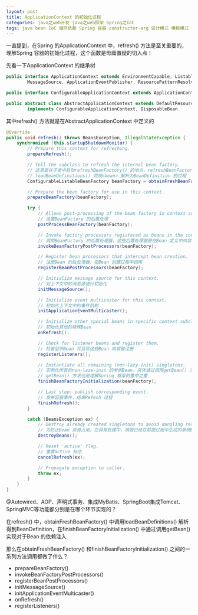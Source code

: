 ```yaml
---
layout: post
title: ApplicationContext 的初始化过程
categories: java之web开发 java之web框架 Spring之IoC 
tags: java bean IoC 循环依赖 Spring 容器 constructor-arg 设计模式 模板模式 BeanDefinition ApplicationContext getBean() 依赖注入 
---
```


一直提到，在Spring 的ApplicationContext 中，refresh() 方法是至关重要的，理解Spring 容器的初始化过程，这个函数是毋庸置疑的切入点！

先看一下ApplicationContext 的继承树

```java
public interface ApplicationContext extends EnvironmentCapable, ListableBeanFactory, HierarchicalBeanFactory,
        MessageSource, ApplicationEventPublisher, ResourcePatternResolver 

public interface ConfigurableApplicationContext extends ApplicationContext, Lifecycle, Closeable

public abstract class AbstractApplicationContext extends DefaultResourceLoader
        implements ConfigurableApplicationContext, DisposableBean 
```

其中refresh() 方法就是在AbstractApplicationContext 中定义的

```java
@Override
public void refresh() throws BeansException, IllegalStateException {
    synchronized (this.startupShutdownMonitor) {
        // Prepare this context for refreshing.
        prepareRefresh();

        // Tell the subclass to refresh the internal bean factory.
        // 这里是在子类中启动refreshBeanFactory() 的地方，refreshBeanFactory() 调用loadBeanDefinitions()
        // loadBeanDefinitions() 完成<bean> 解析为BeanDefinition 的过程
        ConfigurableListableBeanFactory beanFactory = obtainFreshBeanFactory();

        // Prepare the bean factory for use in this context.
        prepareBeanFactory(beanFactory);

        try {
            // Allows post-processing of the bean factory in context subclasses.
            // 设置BeanFactory 的后置处理
            postProcessBeanFactory(beanFactory);

            // Invoke factory processors registered as beans in the context.
            // 调用BeanFactory 的后置处理器，这些后置处理器是在Bean 定义中向容器中注册的
            invokeBeanFactoryPostProcessors(beanFactory);

            // Register bean processors that intercept bean creation.
            // 注册Bean 的后处理器，在Bean 创建过程中调用
            registerBeanPostProcessors(beanFactory);

            // Initialize message source for this context.
            // 对上下文中的消息源进行初始化
            initMessageSource();

            // Initialize event multicaster for this context.
            // 初始化上下文中的事件机制
            initApplicationEventMulticaster();

            // Initialize other special beans in specific context subclasses.
            // 初始化其他的特殊Bean
            onRefresh();

            // Check for listener beans and register them.
            // 检查监听Bean 并且将这些Bean 向容器注册
            registerListeners();

            // Instantiate all remaining (non-lazy-init) singletons.
            // 实例化所有的non-laze-init 的单例Bean，具体通过调用getBean() 方法
            // getBean() 方法也是理解Spring 框架的重中之重
            finishBeanFactoryInitialization(beanFactory);

            // Last step: publish corresponding event.
            // 发布容器事件，结束Refesh 过程
            finishRefresh();
        }

        catch (BeansException ex) {
            // Destroy already created singletons to avoid dangling resources.
            // 为防止Bean 资源占用，在异常处理中，销毁已经在前面过程中生成的单例Bean
            destroyBeans();

            // Reset 'active' flag.
            // 重置active 标志
            cancelRefresh(ex);

            // Propagate exception to caller.
            throw ex;
        }
    }
}
```

@Autowired、AOP、声明式事务、集成MyBatis、SpringBoot集成Tomcat、SpringMVC等功能都分别是在哪个环节实现的？

在refresh() 中，obtainFreshBeanFactory() 中调用loadBeanDefinitions() 解析得到BeanDefinition，在finishBeanFactoryInitialization() 中通过调用getBean() 实现对于Bean 的依赖注入

那么在obtainFreshBeanFactory() 和finishBeanFactoryInitialization() 之间的一系列方法调用都做了什么？

* prepareBeanFactory()
* invokeBeanFactoryPostProcessors()
* registerBeanPostProcessors()
* initMessageSource()
* initApplicationEventMulticaster()
* onRefresh()
* registerListeners()

